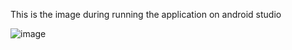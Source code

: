 This is the image during running the application on android studio 

![image](https://github.com/1556245/first_task/assets/111219555/e4aadc97-5208-45ff-9f35-4b0d6524b82c)

